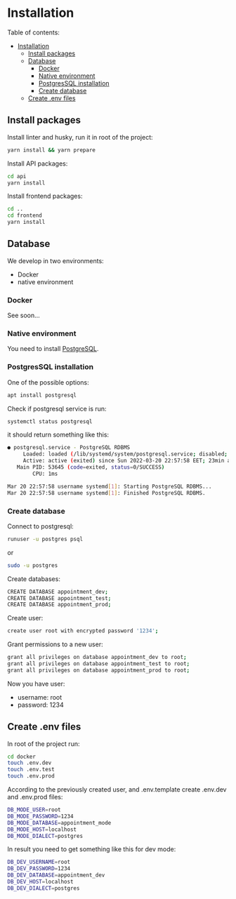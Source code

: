 # Installation

Table of contents:

- [Installation](#installation)
  - [Install packages](#install-packages)
  - [Database](#database)
    - [Docker](#docker)
    - [Native environment](#native-environment)
    - [PostgresSQL installation](#postgressql-installation)
    - [Create database](#create-database)
  - [Create .env files](#create-env-files)

## Install packages

Install linter and husky, run it in root of the project:

```sh
yarn install && yarn prepare
```

Install API packages:

```sh
cd api
yarn install
```

Install frontend packages:

```sh
cd ..
cd frontend
yarn install
```

## Database

We develop in two environments:

- Docker
- native environment

### Docker

See soon...

### Native environment

You need to install [PostgreSQL](https://www.postgresql.org/ "PostgreSQL official website").

### PostgresSQL installation

One of the possible options:

```sh
apt install postgresql
```

Check if postgresql service is run:

```sh
systemctl status postgresql
```

it should return something like this:

```sh
● postgresql.service - PostgreSQL RDBMS
     Loaded: loaded (/lib/systemd/system/postgresql.service; disabled; vendor preset: disabled)
     Active: active (exited) since Sun 2022-03-20 22:57:58 EET; 23min ago
   Main PID: 53645 (code=exited, status=0/SUCCESS)
        CPU: 1ms

Mar 20 22:57:58 username systemd[1]: Starting PostgreSQL RDBMS...
Mar 20 22:57:58 username systemd[1]: Finished PostgreSQL RDBMS.
```

### Create database

Connect to postgresql:

```sh
runuser -u postgres psql
```

or

```sh
sudo -u postgres
```

Create databases:

```sh
CREATE DATABASE appointment_dev;
CREATE DATABASE appointment_test;
CREATE DATABASE appointment_prod;
```

Create user:

```sh
create user root with encrypted password '1234';
```

Grant permissions to a new user:

```sh
grant all privileges on database appointment_dev to root;
grant all privileges on database appointment_test to root;
grant all privileges on database appointment_prod to root;
```

Now you have user:

- username: root
- password: 1234

## Create .env files

In root of the project run:

```sh
cd docker
touch .env.dev
touch .env.test
touch .env.prod
```

According to the previously created user, and .env.template create .env.dev and .env.prod files:

```sh
DB_MODE_USER=root
DB_MODE_PASSWORD=1234
DB_MODE_DATABASE=appointment_mode
DB_MODE_HOST=localhost
DB_MODE_DIALECT=postgres
```

In result you need to get something like this for dev mode:

```sh
DB_DEV_USERNAME=root
DB_DEV_PASSWORD=1234
DB_DEV_DATABASE=appointment_dev
DB_DEV_HOST=localhost
DB_DEV_DIALECT=postgres
```
